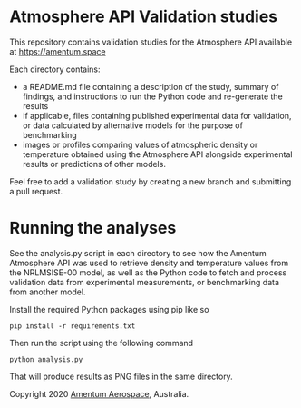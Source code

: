 # Atmosphere API Validation studies

This repository contains validation studies for the Atmosphere API available at https://amentum.space 

Each directory contains: 

- a README.md file containing a description of the study, summary of findings, and instructions to run the Python code and re-generate the results
- if applicable, files containing published experimental data for validation, or data calculated by alternative models for the purpose of benchmarking
- images or profiles comparing values of atmospheric density or temperature obtained using the Atmosphere API alongside experimental results or predictions of other models.

Feel free to add a validation study by creating a new branch and submitting a pull request. 

# Running the analyses

See the analysis.py script in each directory to see how the Amentum Atmosphere API was used to retrieve density and temperature values from the NRLMSISE-00 model, as well as the Python code to fetch and process validation data from experimental measurements, or benchmarking data from another model.

Install the required Python packages using pip like so

    pip install -r requirements.txt 

Then run the script using the following command

    python analysis.py 

That will produce results as PNG files in the same directory. 

Copyright 2020 [Amentum Aerospace](https://amentum.space), Australia.

